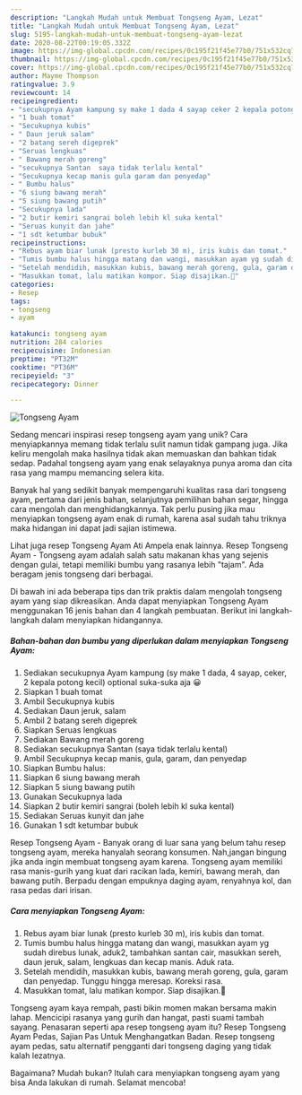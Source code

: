 ```yaml
---
description: "Langkah Mudah untuk Membuat Tongseng Ayam, Lezat"
title: "Langkah Mudah untuk Membuat Tongseng Ayam, Lezat"
slug: 5195-langkah-mudah-untuk-membuat-tongseng-ayam-lezat
date: 2020-08-22T00:19:05.332Z
image: https://img-global.cpcdn.com/recipes/0c195f21f45e77b0/751x532cq70/tongseng-ayam-foto-resep-utama.jpg
thumbnail: https://img-global.cpcdn.com/recipes/0c195f21f45e77b0/751x532cq70/tongseng-ayam-foto-resep-utama.jpg
cover: https://img-global.cpcdn.com/recipes/0c195f21f45e77b0/751x532cq70/tongseng-ayam-foto-resep-utama.jpg
author: Mayme Thompson
ratingvalue: 3.9
reviewcount: 14
recipeingredient:
- "secukupnya Ayam kampung sy make 1 dada 4 sayap ceker 2 kepala potong kecil optional sukasuka aja "
- "1 buah tomat"
- "Secukupnya kubis"
- " Daun jeruk salam"
- "2 batang sereh digeprek"
- "Seruas lengkuas"
- " Bawang merah goreng"
- "secukupnya Santan  saya tidak terlalu kental"
- "Secukupnya kecap manis gula garam dan penyedap"
- " Bumbu halus"
- "6 siung bawang merah"
- "5 siung bawang putih"
- "Secukupnya lada"
- "2 butir kemiri sangrai boleh lebih kl suka kental"
- "Seruas kunyit dan jahe"
- "1 sdt ketumbar bubuk"
recipeinstructions:
- "Rebus ayam biar lunak (presto kurleb 30 m), iris kubis dan tomat."
- "Tumis bumbu halus hingga matang dan wangi, masukkan ayam yg sudah direbus lunak, aduk2, tambahkan santan cair, masukkan sereh, daun jeruk, salam, lengkuas dan kecap manis. Aduk rata."
- "Setelah mendidih, masukkan kubis, bawang merah goreng, gula, garam dan penyedap. Tunggu hingga meresap. Koreksi rasa."
- "Masukkan tomat, lalu matikan kompor. Siap disajikan.🤩"
categories:
- Resep
tags:
- tongseng
- ayam

katakunci: tongseng ayam 
nutrition: 284 calories
recipecuisine: Indonesian
preptime: "PT32M"
cooktime: "PT36M"
recipeyield: "3"
recipecategory: Dinner

---
```



![Tongseng Ayam](https://img-global.cpcdn.com/recipes/0c195f21f45e77b0/751x532cq70/tongseng-ayam-foto-resep-utama.jpg)

Sedang mencari inspirasi resep tongseng ayam yang unik? Cara menyiapkannya memang tidak terlalu sulit namun tidak gampang juga. Jika keliru mengolah maka hasilnya tidak akan memuaskan dan bahkan tidak sedap. Padahal tongseng ayam yang enak selayaknya punya aroma dan cita rasa yang mampu memancing selera kita.

Banyak hal yang sedikit banyak mempengaruhi kualitas rasa dari tongseng ayam, pertama dari jenis bahan, selanjutnya pemilihan bahan segar, hingga cara mengolah dan menghidangkannya. Tak perlu pusing jika mau menyiapkan tongseng ayam enak di rumah, karena asal sudah tahu triknya maka hidangan ini dapat jadi sajian istimewa.

Lihat juga resep Tongseng Ayam Ati Ampela enak lainnya. Resep Tongseng Ayam - Tongseng ayam adalah salah satu makanan khas yang sejenis dengan gulai, tetapi memiliki bumbu yang rasanya lebih &#34;tajam&#34;. Ada beragam jenis tongseng dari berbagai.


Di bawah ini ada beberapa tips dan trik praktis dalam mengolah tongseng ayam yang siap dikreasikan. Anda dapat menyiapkan Tongseng Ayam menggunakan 16 jenis bahan dan 4 langkah pembuatan. Berikut ini langkah-langkah dalam menyiapkan hidangannya.

<!--inarticleads1-->

##### Bahan-bahan dan bumbu yang diperlukan dalam menyiapkan Tongseng Ayam:

1. Sediakan secukupnya Ayam kampung (sy make 1 dada, 4 sayap, ceker, 2 kepala potong kecil) optional suka-suka aja 😀
1. Siapkan 1 buah tomat
1. Ambil Secukupnya kubis
1. Sediakan  Daun jeruk, salam
1. Ambil 2 batang sereh digeprek
1. Siapkan Seruas lengkuas
1. Sediakan  Bawang merah goreng
1. Sediakan secukupnya Santan  (saya tidak terlalu kental)
1. Ambil Secukupnya kecap manis, gula, garam, dan penyedap
1. Siapkan  Bumbu halus:
1. Siapkan 6 siung bawang merah
1. Siapkan 5 siung bawang putih
1. Gunakan Secukupnya lada
1. Siapkan 2 butir kemiri sangrai (boleh lebih kl suka kental)
1. Sediakan Seruas kunyit dan jahe
1. Gunakan 1 sdt ketumbar bubuk


Resep Tongseng Ayam - Banyak orang di luar sana yang belum tahu resep tongseng ayam, mereka hanyalah seorang konsumen. Nah,jangan bingung jika anda ingin membuat tongseng ayam karena. Tongseng ayam memiliki rasa manis-gurih yang kuat dari racikan lada, kemiri, bawang merah, dan bawang putih. Berpadu dengan empuknya daging ayam, renyahnya kol, dan rasa pedas dari irisan. 

<!--inarticleads2-->

##### Cara menyiapkan Tongseng Ayam:

1. Rebus ayam biar lunak (presto kurleb 30 m), iris kubis dan tomat.
1. Tumis bumbu halus hingga matang dan wangi, masukkan ayam yg sudah direbus lunak, aduk2, tambahkan santan cair, masukkan sereh, daun jeruk, salam, lengkuas dan kecap manis. Aduk rata.
1. Setelah mendidih, masukkan kubis, bawang merah goreng, gula, garam dan penyedap. Tunggu hingga meresap. Koreksi rasa.
1. Masukkan tomat, lalu matikan kompor. Siap disajikan.🤩


Tongseng ayam kaya rempah, pasti bikin momen makan bersama makin lahap. Mencicipi rasanya yang gurih dan hangat, pasti suami tambah sayang. Penasaran seperti apa resep tongseng ayam itu? Resep Tongseng Ayam Pedas, Sajian Pas Untuk Menghangatkan Badan. Resep tongseng ayam pedas, satu alternatif pengganti dari tongseng daging yang tidak kalah lezatnya. 

Bagaimana? Mudah bukan? Itulah cara menyiapkan tongseng ayam yang bisa Anda lakukan di rumah. Selamat mencoba!
